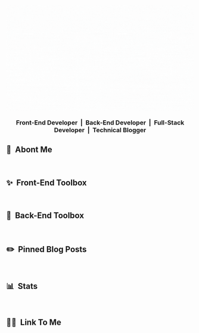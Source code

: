 <img width="1280" align='center' src="./src/profile.gif">

<h3 align="center">Front-End Developer&nbsp;&nbsp;|&nbsp;&nbsp;Back-End Developer&nbsp;&nbsp;|&nbsp;&nbsp;Full-Stack Developer&nbsp;&nbsp;|&nbsp;&nbsp;Technical Blogger </h3>

## 👋 &nbsp;Abont Me

&nbsp;

## ✨ &nbsp;Front-End Toolbox

&nbsp;

## 🌊 &nbsp;Back-End Toolbox

&nbsp;

## ✏️ &nbsp;Pinned Blog Posts

&nbsp;

## 📊 &nbsp;Stats

&nbsp;

## 🧑‍💻 &nbsp;Link To Me

&nbsp;
